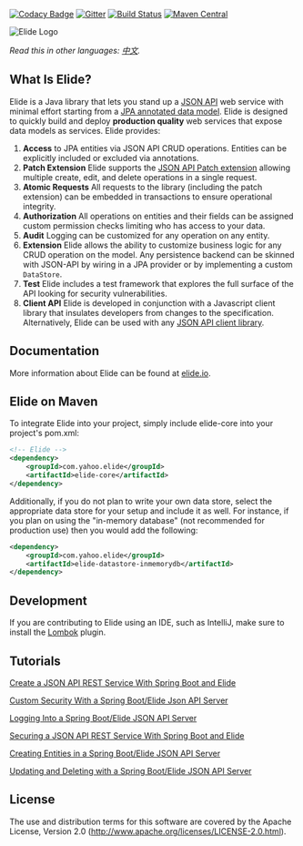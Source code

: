 [![Codacy Badge](https://api.codacy.com/project/badge/Grade/986e1e05fee64702a2377272d664ec6d)](https://www.codacy.com/app/Elide/elide?utm_source=github.com&utm_medium=referral&utm_content=yahoo/elide&utm_campaign=badger)
[![Gitter](https://badges.gitter.im/yahoo/elide.svg)](https://gitter.im/yahoo/elide?utm_source=badge&utm_medium=badge&utm_campaign=pr-badge) [![Build Status](https://travis-ci.org/yahoo/elide.svg?branch=master)](https://travis-ci.org/yahoo/elide) [![Maven Central](https://maven-badges.herokuapp.com/maven-central/com.yahoo.elide/elide-core/badge.svg)](https://maven-badges.herokuapp.com/maven-central/com.yahoo.elide/elide-core)

![Elide Logo](https://cdn.rawgit.com/yahoo/elide/master/elide.svg)

*Read this in other languages: [中文](./README-zh.md).*

## What Is Elide?

Elide is a Java library that lets you stand up a [JSON API](http://jsonapi.org) web service with minimal effort starting from a [JPA annotated data model](https://en.wikipedia.org/wiki/Java_Persistence_API).
Elide is designed to quickly build and deploy **production quality** web services that expose data models as services.  Elide provides:
  1. **Access** to JPA entities via JSON API CRUD operations.  Entities can be explicitly included or excluded via annotations.
  2. **Patch Extension** Elide supports the [JSON API Patch extension](http://jsonapi.org/extensions/jsonpatch/) allowing multiple create, edit, and delete operations in a single request.
  3. **Atomic Requests** All requests to the library (including the patch extension) can be embedded in transactions to ensure operational integrity.
  4. **Authorization** All operations on entities and their fields can be assigned custom permission checks limiting who has access to your data.
  5. **Audit** Logging can be customized for any operation on any entity.
  6. **Extension** Elide allows the ability to customize business logic for any CRUD operation on the model.  Any persistence backend can be skinned with JSON-API by wiring in a JPA provider or by implementing a custom `DataStore`.
  7. **Test** Elide includes a test framework that explores the full surface of the API looking for security vulnerabilities.
  8. **Client API** Elide is developed in conjunction with a Javascript client library that insulates developers from changes to the specification.  Alternatively, Elide can be used with any [JSON API client library](http://jsonapi.org/implementations/).

## Documentation

More information about Elide can be found at [elide.io](http://elide.io/).

## Elide on Maven

To integrate Elide into your project, simply include elide-core into your project's pom.xml:

```xml
<!-- Elide -->
<dependency>
    <groupId>com.yahoo.elide</groupId>
    <artifactId>elide-core</artifactId>
</dependency>
```

Additionally, if you do not plan to write your own data store, select the appropriate data store for your setup and include it as well. For instance, if you plan on using the "in-memory database" (not recommended for production use) then you would add the following:

```xml
<dependency>
    <groupId>com.yahoo.elide</groupId>
    <artifactId>elide-datastore-inmemorydb</artifactId>
</dependency>
```

## Development

If you are contributing to Elide using an IDE, such as IntelliJ, make sure to install the [Lombok](https://projectlombok.org/) plugin.

## Tutorials
[Create a JSON API REST Service With Spring Boot and Elide](https://dzone.com/articles/create-a-json-api-rest-service-with-spring-boot-an)

[Custom Security With a Spring Boot/Elide Json API Server](https://dzone.com/articles/custom-security-with-a-spring-bootelide-json-api-s)

[Logging Into a Spring Boot/Elide JSON API Server](https://dzone.com/articles/logging-into-a-spring-bootelide-json-api-server)

[Securing a JSON API REST Service With Spring Boot and Elide](https://dzone.com/articles/securing-a-json-api-rest-service-with-spring-boot)

[Creating Entities in a Spring Boot/Elide JSON API Server](https://dzone.com/articles/creating-entities-in-a-spring-bootelide-json-api-s)

[Updating and Deleting with a Spring Boot/Elide JSON API Server](https://dzone.com/articles/updating-and-deleting-with-a-spring-bootelide-json)

## License

The use and distribution terms for this software are covered by the Apache License, Version 2.0 (http://www.apache.org/licenses/LICENSE-2.0.html).
